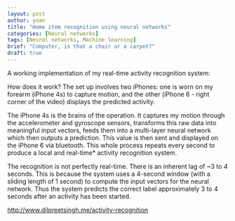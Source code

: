 ```yaml
---
layout: post
author: yoan
title: "Home item recognition using neural networks"
categories: [Neural networks]
tags: [Neural networks, Machine learning]
brief: "Computer, is that a chair or a carpet?"
draft: true
---
```


A working implementation of my real-time activity recognition system:

How does it work?
The set up involves two iPhones: one is worn on my forearm (iPhone 4s) to capture motion, and the other (iPhone 6 - right corner of the video) displays the predicted activity.

The iPhone 4s is the brains of the operation. It captures my motion through the accelerometer and gyroscope sensors, transforms this raw data into meaningful input vectors, feeds them into a multi-layer neural network which then outputs a prediction. This value is then sent and displayed on the iPhone 6 via bluetooth. This whole process repeats every second to produce a local and real-time* activity recognition system.

The recognition is not perfectly real-time. There is an inherent lag of ~3 to 4 seconds. This is because the system uses a 4-second window (with a sliding length of 1 second) to compute the input vectors for the neural network. Thus the system predicts the correct label approximately 3 to 4 seconds after an activity has been started.

http://www.dilpreetsingh.me/activity-recognition
